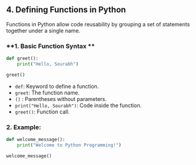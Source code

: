 ## **4. Defining Functions in Python**
Functions in Python allow code reusability by grouping a set of statements together under a single name.

### **1. Basic Function Syntax **
```python
def greet():
    print("Hello, Sourabh")

greet()
```

- `def`: Keyword to define a function.
- `greet`: The function name.
- `()` : Parentheses without parameters.
- `print("Hello, Sourabh")`: Code inside the function.
- `greet()`: Function call.

### **2. Example:**
```python
def welcome_message():
    print("Welcome to Python Programming!")

welcome_message()
